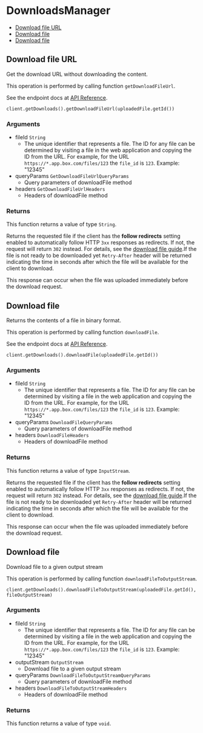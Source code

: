 # DownloadsManager


- [Download file URL](#download-file-url)
- [Download file](#download-file)
- [Download file](#download-file)

## Download file URL

Get the download URL without downloading the content.

This operation is performed by calling function `getDownloadFileUrl`.

See the endpoint docs at
[API Reference](https://developer.box.com/reference/get-files-id-content/).

<!-- sample get_files_id_content -->
```
client.getDownloads().getDownloadFileUrl(uploadedFile.getId())
```

### Arguments

- fileId `String`
  - The unique identifier that represents a file.  The ID for any file can be determined by visiting a file in the web application and copying the ID from the URL. For example, for the URL `https://*.app.box.com/files/123` the `file_id` is `123`. Example: "12345"
- queryParams `GetDownloadFileUrlQueryParams`
  - Query parameters of downloadFile method
- headers `GetDownloadFileUrlHeaders`
  - Headers of downloadFile method


### Returns

This function returns a value of type `String`.

Returns the requested file if the client has the **follow
redirects** setting enabled to automatically
follow HTTP `3xx` responses as redirects. If not, the request
will return `302` instead.
For details, see
the [download file guide](g://downloads/file#download-url).If the file is not ready to be downloaded yet `Retry-After` header will
be returned indicating the time in seconds after which the file will
be available for the client to download.

This response can occur when the file was uploaded immediately before the
download request.


## Download file

Returns the contents of a file in binary format.

This operation is performed by calling function `downloadFile`.

See the endpoint docs at
[API Reference](https://developer.box.com/reference/get-files-id-content/).

<!-- sample get_files_id_content -->
```
client.getDownloads().downloadFile(uploadedFile.getId())
```

### Arguments

- fileId `String`
  - The unique identifier that represents a file.  The ID for any file can be determined by visiting a file in the web application and copying the ID from the URL. For example, for the URL `https://*.app.box.com/files/123` the `file_id` is `123`. Example: "12345"
- queryParams `DownloadFileQueryParams`
  - Query parameters of downloadFile method
- headers `DownloadFileHeaders`
  - Headers of downloadFile method


### Returns

This function returns a value of type `InputStream`.

Returns the requested file if the client has the **follow
redirects** setting enabled to automatically
follow HTTP `3xx` responses as redirects. If not, the request
will return `302` instead.
For details, see
the [download file guide](g://downloads/file#download-url).If the file is not ready to be downloaded yet `Retry-After` header will
be returned indicating the time in seconds after which the file will
be available for the client to download.

This response can occur when the file was uploaded immediately before the
download request.


## Download file

Download file to a given output stream

This operation is performed by calling function `downloadFileToOutputStream`.



```
client.getDownloads().downloadFileToOutputStream(uploadedFile.getId(), fileOutputStream)
```

### Arguments

- fileId `String`
  - The unique identifier that represents a file.  The ID for any file can be determined by visiting a file in the web application and copying the ID from the URL. For example, for the URL `https://*.app.box.com/files/123` the `file_id` is `123`. Example: "12345"
- outputStream `OutputStream`
  - Download file to a given output stream
- queryParams `DownloadFileToOutputStreamQueryParams`
  - Query parameters of downloadFile method
- headers `DownloadFileToOutputStreamHeaders`
  - Headers of downloadFile method


### Returns

This function returns a value of type `void`.




